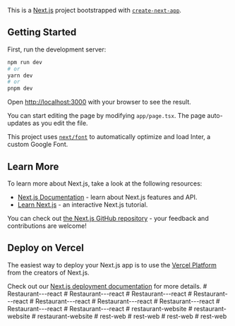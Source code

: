 This is a [Next.js](https://nextjs.org/) project bootstrapped with [`create-next-app`](https://github.com/vercel/next.js/tree/canary/packages/create-next-app).

## Getting Started

First, run the development server:

```bash
npm run dev
# or
yarn dev
# or
pnpm dev
```

Open [http://localhost:3000](http://localhost:3000) with your browser to see the result.

You can start editing the page by modifying `app/page.tsx`. The page auto-updates as you edit the file.

This project uses [`next/font`](https://nextjs.org/docs/basic-features/font-optimization) to automatically optimize and load Inter, a custom Google Font.

## Learn More

To learn more about Next.js, take a look at the following resources:

- [Next.js Documentation](https://nextjs.org/docs) - learn about Next.js features and API.
- [Learn Next.js](https://nextjs.org/learn) - an interactive Next.js tutorial.

You can check out [the Next.js GitHub repository](https://github.com/vercel/next.js/) - your feedback and contributions are welcome!

## Deploy on Vercel

The easiest way to deploy your Next.js app is to use the [Vercel Platform](https://vercel.com/new?utm_medium=default-template&filter=next.js&utm_source=create-next-app&utm_campaign=create-next-app-readme) from the creators of Next.js.

Check out our [Next.js deployment documentation](https://nextjs.org/docs/deployment) for more details.
#   R e s t a u r a n t - - - r e a c t  
 #   R e s t a u r a n t - - - r e a c t  
 #   R e s t a u r a n t - - - r e a c t  
 #   R e s t a u r a n t - - - r e a c t  
 #   R e s t a u r a n t - - - r e a c t  
 #   R e s t a u r a n t - - - r e a c t  
 #   R e s t a u r a n t - - - r e a c t  
 #   R e s t a u r a n t - - - r e a c t  
 #   R e s t a u r a n t - - - r e a c t  
 #   r e s t a u r a n t - w e b s i t e  
 #   r e s t a u r a n t - w e b s i t e  
 #   r e s t a u r a n t - w e b s i t e  
 #   r e s t - w e b  
 #   r e s t - w e b  
 #   r e s t - w e b  
 #   r e s t - w e b  
 